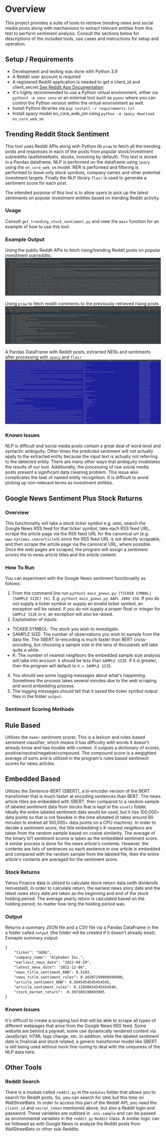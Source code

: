# Overview
This project provides a suite of tools to retrieve trending news and social media posts along with mechanisms to extract relevant entities from this text to perform sentiment analysis. Consult the sections below for descriptions of the included tools, use cases and instructions for setup and operation.

## Setup / Requirements
- Development and testing was done with Python 3.9
- A Reddit user account is required
- A registered Reddit application is needed to get a client_id and client_secret.[See Reddit App Documentation](https://www.reddit.com/prefs/apps) 
- It's highly recommended to use a Python virtual environment, either via `python3 -m venv venv` or an external tool such as `pyenv` where you can control the Python version within the virtual environment as well.
- Install Python libraries via `pip install -r requirements.txt`
- Install spacy model en_core_web_sm using `python -m spacy download en_core_web_sm`

## Trending Reddit Stock Sentiment
This tool uses Reddit APIs along with Python lib `praw` to fetch all the trending posts and responses in each of the posts from popular stock/investment subreddits (wallstreetbets, stocks, investing by default). 
This text is stored in a Pandas dataframe. NLP is performed on the dataframe using `spacy` using the `en_core_web_sm` model. NER is performed and filtering is performed to 
leave only stock symbols, company names and other potential investment targets. Finally the NLP library `flair` is used to generate a sentiment score for each post. 

The intended purpose of this tool is to allow users to pick up the latest sentiments on popular investment entities based on trending Reddit activity. 


### Usage
Consult `get_trending_stock_sentiment.py` and view the `main` function for an example of how to use this tool. 


### Example Output
Using the public Reddit APIs to fetch rising/trending Reddit posts on popular investment subreddits:
![image info](./img/posts.png)

Using `praw` to fetch reddit comments to the previously retrieved rising posts
![image info](./img/responses.png)

A Pandas DataFrame with Reddit posts, extracted NERs and sentiments after processing with `spacy` and `flair`
![image info](./img/ner_sentiment_df.png)

### Known Issues
NLP is difficult and social media posts contain a great deal of word level and syntactic ambiguity. Often times the predicted sentiment will not actually apply to the extracted entity because the
input text is actually not referring to the detected entity. There are many other ways that ambiguity invalidates the results of our tool. Additionally, the processing of raw social media posts present 
a significant data cleaning problem. This issue also complicates the task of named entity recognition. It is difficult to avoid picking up non-relevant terms as investment entities. 



## Google News Sentiment Plus Stock Returns

### Overview
This functionality will take a stock ticker symbol e.g. `GOOG`, search the Google News RSS feed for that ticker symbol, take each RSS feed URL, scrape the article page via the RSS feed URL for the canonical url (e.g. `www.nytimes.com/articleX`) since the RSS feed URL is not directly scrapable, and then scrape the artcile page via the canonical URL, where possible. Once the web pages are scraped, the program will assign a sentiment scores the to news article titles and the article content.

### How To Run
You can experiment with the Google News sentiment functionality as follows:
1. From the command line run `python3 main_gnews.py [TICKER SYMBOL] [SAMPLE SIZE] [K]`. E.g. `python3 main_gnews.py AAPL 2000 150`. If you do not supply a ticker symbol or supply an invalid ticker symbol, an exception will be raised. If you do not supply a proper float or integer for `SAMPLE SIZE` or `K`, an exception will also be raised.
2. Explaination of inputs:
- TICKER SYMBOL: The stock you wish to investigate.
- SAMPLE SIZE: The number of observations you wish to sample from the data file. The SBERT bi-encoding is much faster than BERT cross-encoding, but choosing a sample size in the tens of thousands will take quite a while.
- K: The number of nearest neighbors the embedded sample size analysis will take into account. `K` should be less than `SAMPLE SIZE`. If it is greater, then the program will default to `K = SAMPLE SIZE`.
4. You should see some logging messages about what's happening. Sometimes the process takes several minutes due to the web scraping and word embedding process.
5. The logging messages should tell that it saved the ticker symbol output files in the folder `output`.

### Sentiment Scoring Methods
## Rule Based
Utilizes the `Vader` senitment scorer. This is a lexicon and rules-based sentiment classifier, which means it has difficulty with words it doesn't already know and has trouble with context. It outputs a dictionary of scores, positive/neutral/negative/compound. The compound score is a wegighted average of sorts and is utilized in the program's rules based senitment scores for news articles.
## Embedded Based
Utilizes the Sentence-BERT (SBERT), a bi-encoder version of the BERT transformer that is much faster at encoding sentences than BERT. The news article titles are embedded with SBERT, then compared to a random sample of labeled sentiment data from stocks that is kept in the `assets` folder. Ideally the entire labeled sentiment data would be used, but it has 100,000+ data points so that is not feasible in the time allotated (it takes around 90 minutes to embed all 100,000+ data points on a CPU machine). In order to decide a sentiment score, the title embedding's K nearest neighbors are taken from the random sample based on cosine similarity. The average of the binary 0/1 sentiment scores is taken as the embedded sentiment score.
A similar process is done for the news article's contents. However, the contents are lists of sentneces so each sentence in one article is embedded and compared with the random sample from the labeled file, then the entire article's contents are averaged for the sentiment score.

### Stock Returns
Yahoo Finance data is utilzed to calculate stock return data (with dividends reinvested). In order to calculate return, the earliest news story date and the latest news story date are taken as the beginning and end of the stock holding period. The average yearly return is calculated based on the holding period, no matter how long the holding period was.

### Output
Returns a summary JSON file and a CSV file via a Pandas DataFrame in the a folder called `output` (the folder will be created if it doesn't already exist).
Exmaple summary output:
```
{
    "ticker": "GOOG",
    "company_name": "Alphabet Inc.",
    "earliest_news_date": "2022-04-20",
    "latest_news_date": "2022-12-08",
    "news_title_sentiment_KNN": 0.5103,
    "news_title_sentiment_rules": 0.10207299999999998,
    "article_sentiment_KNN": 0.5045454545454545,
    "article_sentiment_rules": 0.12450454545454546,
    "stock_market_return": -0.397369190693005
}
```

### Known Issues
It's difficult to create a scraping tool that will be able to scrape all types of different webpages that arise from the Google News RSS feed. Some website are behind a paywall, some use dynamically rendered content via JavaScript, HTML tags change, etc. In addition, while the labeled sentiment data is financial and stock related, a generic transformer model like SBERT is still being used without more fine-tuning to deal with the uniquness of the NLP data here.

## Other Tools

### Reddit Search
There is a module called `reddit.py` in the `modules` folder that allows you to search for Reddit posts. So, you can search for `GOOG` but this time on WallStreetBets. In order to access this part of the Reddit API, you need the `client_id` and `secret_token` mentioned above, but also a Reddit login and password. These variables are outlined in `.env.sample` and can be passed as environmental variables in the `reddit.py` `Reddit` class. A similar logic can be followed as with Google News to analyze the Reddit posts from WallStreetBets or other sub-Reddits.
